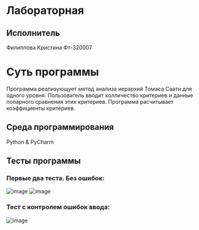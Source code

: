 # Лабораторная
## Исполнитель
Филиппова Кристина
Фт-320007

# Суть программы
Программа реализующует метод анализа иерархий Томаса Саати для одного уровня. Пользователь вводит колличество критериев и данные попарного сравнения этих критериев. Программа расчитывает коэффициенты критериев.

## Среда программирования
Python & PyCharm

## Тесты программы
### Первые два теста. Без ошибок:
![image](https://github.com/kristinaphilippova/Lab_rabota_6/assets/146865479/73d9a3cf-309f-4e47-8809-55f5af1a2961)
![image](https://github.com/kristinaphilippova/Lab_rabota_6/assets/146865479/572a1db0-344e-4411-9132-539ff4abf889)


### Тест с контролем ошибок ввода:
![image](https://github.com/kristinaphilippova/Lab_rabota_6/assets/146865479/75a6fb53-7508-4a15-b673-a01c1c506340)
